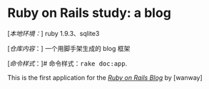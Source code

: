 # Ruby on Rails study: a blog

[*本地环境：*]
ruby 1.9.3、sqlite3

[*仓库内容*：]
一个用脚手架生成的 blog 框架

[*命令样式*：]#
命令样式：<tt>rake doc:app</tt>.

This is the first application for the
[*Ruby on Rails Blog*](http://wanway.herokuapp.com/)
by [wanway]